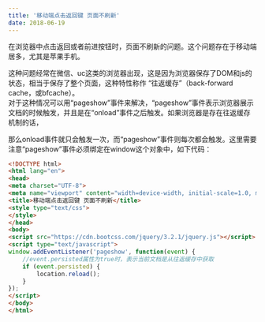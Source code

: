 ```yaml
---
title: '移动端点击返回键 页面不刷新'
date: 2018-06-19
---   
```

在浏览器中点击返回或者前进按钮时，页面不刷新的问题。这个问题存在于移动端居多，尤其是苹果手机。  
  
这种问题经常在微信、uc这类的浏览器出现，这是因为浏览器保存了DOM和js的状态，相当于保存了整个页面，这种特性称作 “往返缓存”（back-forward cache，或bfcache）。  
对于这种情况可以用“pageshow”事件来解决，“pageshow”事件表示浏览器展示文档的时候触发，并且是在“onload”事件之后触发。如果浏览器是存在往返缓存机制的话，

那么onload事件就只会触发一次，而“pageshow”事件则每次都会触发。这里需要注意“pageshow”事件必须绑定在window这个对象中，如下代码：

```html
<!DOCTYPE html>            
<html lang="en">            
<head>            
<meta charset="UTF-8">     
<meta name="viewport" content="width=device-width, initial-scale=1.0, minimum-scale=1.0, maximum-scale=1.0, user-scalable=no">     
<title>移动端点击返回键 页面不刷新</title>          
<style type="text/css">          
</style>           
</head>            
<body>        
<script src="https://cdn.bootcss.com/jquery/3.2.1/jquery.js"></script>      
<script type="text/javascript">      
window.addEventListener('pageshow', function(event) {
    //event.persisted属性为true时，表示当前文档是从往返缓存中获取
    if (event.persisted) {
        location.reload();  
    }
});
</script>      
</body>            
</html>  
```